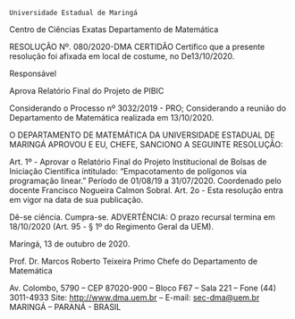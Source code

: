 	

	Universidade Estadual de Maringá
Centro de Ciências Exatas
Departamento de Matemática
	




RESOLUÇÃO Nº. 080/2020-DMA
	CERTIDÃO
Certifico que a presente resolução foi afixada em local de costume, no De13/10/2020.


Responsável





Aprova
Relatório Final do
Projeto de PIBIC



Considerando o Processo nº 3032/2019 - PRO;
Considerando a reunião do Departamento de Matemática realizada em 13/10/2020.

O DEPARTAMENTO DE MATEMÁTICA DA UNIVERSIDADE ESTADUAL DE MARINGÁ APROVOU E EU, CHEFE, SANCIONO A SEGUINTE RESOLUÇÃO:

Art. 1º - Aprovar o Relatório Final do Projeto Institucional de Bolsas de Iniciação Científica intitulado: “Empacotamento de polígonos via programação linear.” Período de 01/08/19 a 31/07/2020. Coordenado pelo docente Francisco Nogueira Calmon Sobral.
Art. 2o - Esta resolução entra em vigor na data de sua publicação.

Dê-se ciência.
Cumpra-se.
	ADVERTÊNCIA:
O prazo recursal termina em 18/10/2020 (Art. 95 - § 1º do Regimento Geral da UEM).



						
Maringá, 13 de outubro de 2020.




Prof. Dr. Marcos Roberto Teixeira Primo
 Chefe do Departamento de Matemática

Av. Colombo, 5790 – CEP 87020-900 – Bloco F67 – Sala 221 – Fone (44) 3011-4933
Site: http://www.dma.uem.br – E-mail: sec-dma@uem.br
MARINGÁ – PARANÁ - BRASIL
